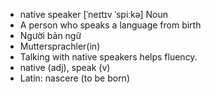 - native speaker [ˈneɪtɪv ˈspiːkə] Noun  
- A person who speaks a language from birth  
- Người bản ngữ  
- Muttersprachler(in)  
- Talking with native speakers helps fluency.  
- native (adj), speak (v)  
- Latin: nascere (to be born)